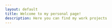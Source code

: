 ```yaml
---
layout: default
title: Welcome to my personal page!
description: Here you can find my work projects
---
```




